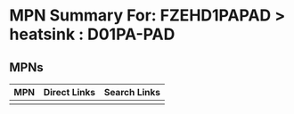 



# MPN Summary For: FZEHD1PAPAD > heatsink : D01PA-PAD

## MPNs
  

|MPN|Direct Links|Search Links|
| :--- | :--- | :--- |
||||
